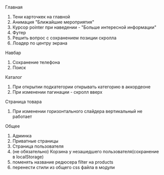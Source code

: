 Главная

1. Тени карточкек на главной
2. Анимация "Ближайшие мероприятия"
3. Курсор pointer при наведении - "Больше интересной информации"
4. Футер
5. Решить вопрос с сохранением позиции скролла
6. Лоадер по центру экрана

Навбар

1. Сохранение телефона
2. Поиск

Каталог

1. При открытии подкатегории открывать категорию в аккордеоне
2. При изменении пагинации - скролл вверх

Страница товара

1. При изменении горизонтального слайдера вертикальный не работает

Общее

1. Админка
2. Приватные страницы
3. Страница пользователя
4. (не обязательно) Корзина у незашедшего пользователя(сохранение в localStorage)
5. поменять название редюсера filter на products
6. перенести стили из общего css файла в модули
